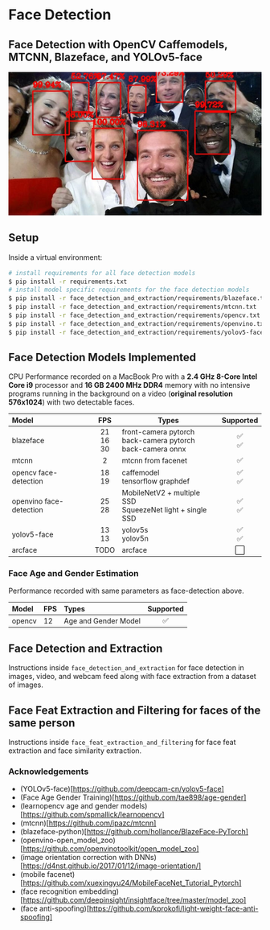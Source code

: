 # Face Detection

## Face Detection with OpenCV Caffemodels, MTCNN, Blazeface, and YOLOv5-face

<img src="readme_img/detected_faces.jpg" />

## Setup

Inside a virtual environment:

```bash
# install requirements for all face detection models
$ pip install -r requirements.txt
# install model specific requirements for the face detection models
$ pip install -r face_detection_and_extraction/requirements/blazeface.txt
$ pip install -r face_detection_and_extraction/requirements/mtcnn.txt
$ pip install -r face_detection_and_extraction/requirements/opencv.txt
$ pip install -r face_detection_and_extraction/requirements/openvino.txt
$ pip install -r face_detection_and_extraction/requirements/yolov5-face.txt
```

## Face Detection Models Implemented

CPU Performance recorded on a MacBook Pro with a **2.4 GHz 8-Core Intel Core i9** processor and **16 GB 2400 MHz DDR4** memory with no intensive programs running in the background on a video (**original resolution 576x1024**) with two detectable faces.

| Model                   |          FPS         | <center>Types</center>                                                |          <center>Supported</center>         |
| :---------------------- | :------------------: | :-------------------------------------------------------------------- | :-----------------------------------------: |
| blazeface               | 21 <br/> 16 <br/> 30 | front-camera pytorch <br/> back-camera pytorch <br/> back-camera onnx | :white_check_mark: <br/> :white_check_mark: |
| mtcnn                   |           2          | mtcnn from facenet                                                    |              :white_check_mark:             |
| opencv face-detection   |      18 <br/> 19     | caffemodel <br/> tensorflow graphdef                                  | :white_check_mark: <br/> :white_check_mark: |
| openvino face-detection |      25 <br/> 28     | MobileNetV2 + multiple SSD <br/> SqueezeNet light + single SSD        | :white_check_mark: <br/> :white_check_mark: |
| yolov5-face             |     13 <br/>  13     | yolov5s <br/> yolov5n                                                 | :white_check_mark: <br/> :white_check_mark: |
| arcface                 |         TODO         | arcface                                                               |             :white_large_square:            |

### Face Age and Gender Estimation

Performance recorded with same parameters as face-detection above.

| Model  | FPS | Types                |      Supported     |
| :----- | :-- | :------------------- | :----------------: |
| opencv | 12  | Age and Gender Model | :white_check_mark: |

## Face Detection and Extraction

Instructions inside `face_detection_and_extraction` for face detection in images, video, and webcam feed along with face extraction from a dataset of images.

## Face Feat Extraction and Filtering for faces of the same person

Instructions inside `face_feat_extraction_and_filtering` for face feat extraction and face similarity extraction.

### Acknowledgements

-   (YOLOv5-face)[https://github.com/deepcam-cn/yolov5-face]
-   (Face Age Gender Training)[https://github.com/tae898/age-gender]
-   (learnopencv age and gender models)[https://github.com/spmallick/learnopencv]
-   (mtcnn)[https://github.com/ipazc/mtcnn]
-   (blazeface-python)[https://github.com/hollance/BlazeFace-PyTorch]
-   (openvino-open_model_zoo)[https://github.com/openvinotoolkit/open_model_zoo]
-   (image orientation correction with DNNs)[https://d4nst.github.io/2017/01/12/image-orientation/]
-   (mobile facenet)[https://github.com/xuexingyu24/MobileFaceNet_Tutorial_Pytorch]
-   (face recognition embedding)[https://github.com/deepinsight/insightface/tree/master/model_zoo]
-   (face anti-spoofing)[https://github.com/kprokofi/light-weight-face-anti-spoofing]

